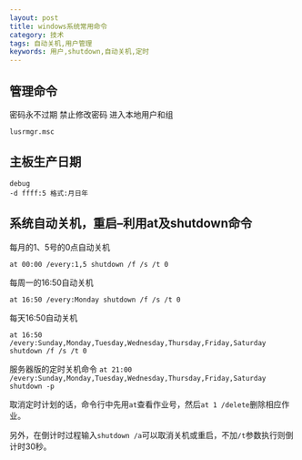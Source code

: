 ```yaml
---
layout: post
title: windows系统常用命令
category: 技术
tags: 自动关机,用户管理
keywords: 用户,shutdown,自动关机,定时
---
```

## 管理命令

密码永不过期 禁止修改密码 进入本地用户和组

`lusrmgr.msc`

## 主板生产日期

```
debug
-d ffff:5 格式:月日年
```
## 系统自动关机，重启–利用at及shutdown命令

每月的1、5号的0点自动关机

`at 00:00 /every:1,5 shutdown /f /s /t 0`

每周一的16:50自动关机

`at 16:50 /every:Monday shutdown /f /s /t 0`

每天16:50自动关机

`at 16:50 /every:Sunday,Monday,Tuesday,Wednesday,Thursday,Friday,Saturday shutdown /f /s /t 0`

服务器版的定时关机命令
`at 21:00 /every:Sunday,Monday,Tuesday,Wednesday,Thursday,Friday,Saturday shutdown -p`


取消定时计划的话，命令行中先用`at`查看作业号，然后`at 1 /delete`删除相应作业。 


另外，在倒计时过程输入`shutdown /a`可以取消关机或重启，不加`/t`参数执行则倒计时30秒。


